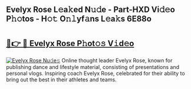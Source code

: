 ## Evelyx Rose L𝚎a𝚔ed N𝚞𝚍e - Part-HXD Vi𝚍𝚎o P𝚑𝚘tos - H𝚘𝚝 O𝚗𝚕yf𝚊ns L𝚎a𝚔s 6E88o

# <h2><a href="http://kf9f9y0.oniu.top/?m=Evelyx+Rose">🔗👉 🔴 Evelyx Rose P𝚑ot𝚘𝚜 V𝚒d𝚎o</a></h2>

[![Evelyx Rose Nu𝚍e𝚜](https://i.imgur.com/0qMVB7G.gif)](http://kf9f9y0.oniu.top/?m=Evelyx+Rose)
Online thought leader Evelyx Rose, known for publishing dance and lifestyle material, consisting of presentations and personal vlogs. Inspiring coach Evelyx Rose, celebrated for their ability to bring out the best in their athletes and teams.  
